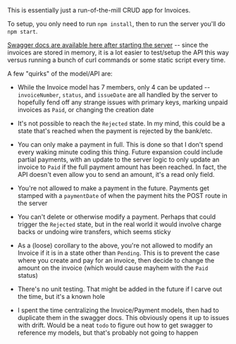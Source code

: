 This is essentially just a run-of-the-mill CRUD app for Invoices.


To setup, you only need to run `npm install`, then to run the server you'll do `npm start`.


[Swagger docs are available here after starting the server](http://localhost:5000/api-docs) -- since the invoices are stored in memory, it is a lot easier to test/setup the API this way versus running a bunch of curl commands or some static script every time.


A few "quirks" of the model/API are:

* While the Invoice model has 7 members, only 4 can be updated -- `invoiceNumber`, `status`, and `issueDate` are all handled by the server to hopefully fend off any strange issues with primary keys, marking unpaid invoices as `Paid`, or changing the creation date

* It's not possible to reach the `Rejected` state. In my mind, this could be a state that's reached when the payment is rejected by the bank/etc. 

* You can only make a payment in full. This is done so that I don't spend every waking minute coding this thing. Future expansion could include partial payments, with an update to the server logic to only update an invoice to `Paid` if the full payment amount has been reached. In fact, the API doesn't even allow you to send an amount, it's a read only field.

* You're not allowed to make a payment in the future. Payments get stamped with a `paymentDate` of when the payment hits the POST route in the server

* You can't delete or otherwise modify a payment. Perhaps that could trigger the `Rejected` state, but in the real world it would involve charge backs or undoing wire transfers, which seems sticky

* As a (loose) corollary to the above, you're not allowed to modify an Invoice if it is in a state other than `Pending`. This is to prevent the case where you create and pay for an invoice, then decide to change the amount on the invoice (which would cause mayhem with the `Paid` status)

* There's no unit testing. That might be added in the future if I carve out the time, but it's a known hole

* I spent the time centralizing the Invoice/Payment models, then had to duplicate them in the swagger docs. This obviously opens it up to issues with drift. Would be a neat `todo` to figure out how to get swagger to reference my models, but that's probably not going to happen